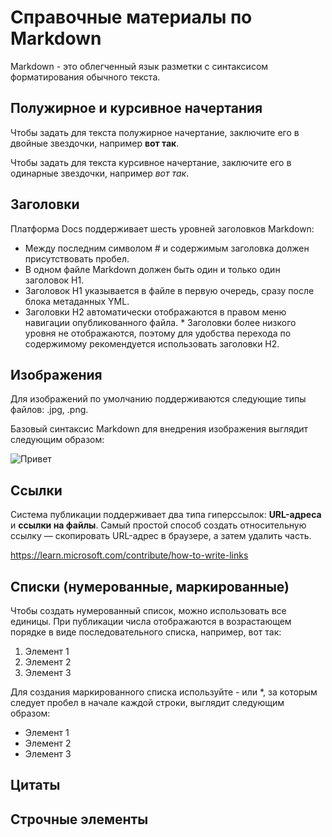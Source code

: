 # Справочные материалы по Markdown

Markdown - это облегченный язык разметки с синтаксисом форматирования обычного текста.

## Полужирное и курсивное начертания

Чтобы задать для текста полужирное начертание, заключите его в двойные звездочки, например **вот так**.

Чтобы задать для текста курсивное начертание, заключите его в одинарные звездочки, например *вот так*.

## Заголовки

Платформа Docs поддерживает шесть уровней заголовков Markdown:
* Между последним символом # и содержимым заголовка должен присутствовать пробел.
* В одном файле Markdown должен быть один и только один заголовок H1.
* Заголовок H1 указывается в файле в первую очередь, сразу после блока метаданных YML.
* Заголовки H2 автоматически отображаются в правом меню навигации опубликованного файла. * Заголовки более низкого уровня не отображаются, поэтому для удобства перехода по содержимому рекомендуется использовать заголовки H2.

## Изображения

Для изображений по умолчанию поддерживаются следующие типы файлов: .jpg, .png.

Базовый синтаксис Markdown для внедрения изображения выглядит следующим образом: 

![Привет](icon.jpg)

## Ссылки

Система публикации поддерживает два типа гиперссылок: **URL-адреса** и **ссылки на файлы**. Самый простой способ создать относительную ссылку — скопировать URL-адрес в браузере, а затем удалить часть.

https://learn.microsoft.com/contribute/how-to-write-links

## Списки (нумерованные, маркированные)

Чтобы создать нумерованный список, можно использовать все единицы. При публикации числа отображаются в возрастающем порядке в виде последовательного списка, например, вот так:
1. Элемент 1
2. Элемент 2
3. Элемент 3

Для создания маркированного списка используйте - или *, за которым следует пробел в начале каждой строки, выглядит следующим образом:

* Элемент 1
* Элемент 2
* Элемент 3

## Цитаты


## Строчные элементы
